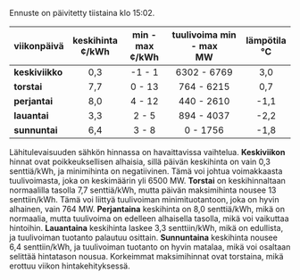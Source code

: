 Ennuste on päivitetty tiistaina klo 15:02.

| viikonpäivä  | keskihinta<br>¢/kWh | min - max<br>¢/kWh | tuulivoima min - max<br>MW | lämpötila<br>°C |
|:-------------|:----------------:|:----------------:|:-------------:|:-------------:|
| **keskiviikko** | 0,3 | -1 - 1 | 6302 - 6769 | 3,0 |
| **torstai** | 7,7 | 0 - 13 | 764 - 6215 | 0,7 |
| **perjantai** | 8,0 | 4 - 12 | 440 - 2610 | -1,1 |
| **lauantai** | 3,3 | 2 - 5 | 894 - 4037 | -2,2 |
| **sunnuntai** | 6,4 | 3 - 8 | 0 - 1756 | -1,8 |

Lähitulevaisuuden sähkön hinnassa on havaittavissa vaihtelua. **Keskiviikon** hinnat ovat poikkeuksellisen alhaisia, sillä päivän keskihinta on vain 0,3 senttiä/kWh, ja minimihinta on negatiivinen. Tämä voi johtua voimakkaasta tuulivoimasta, joka on keskimäärin yli 6500 MW. **Torstai** on keskihinnaltaan normaalilla tasolla 7,7 senttiä/kWh, mutta päivän maksimihinta nousee 13 senttiin/kWh. Tämä voi liittyä tuulivoiman minimituotantoon, joka on hyvin alhainen, vain 764 MW. **Perjantaina** keskihinta on 8,0 senttiä/kWh, mikä on normaalia, mutta tuulivoima on edelleen alhaisella tasolla, mikä voi vaikuttaa hintoihin. **Lauantaina** keskihinta laskee 3,3 senttiin/kWh, mikä on edullista, ja tuulivoiman tuotanto palautuu osittain. **Sunnuntaina** keskihinta nousee 6,4 senttiin/kWh, ja tuulivoiman tuotanto on hyvin matalaa, mikä voi osaltaan selittää hintatason nousua. Korkeimmat maksimihinnat ovat torstaina, mikä erottuu viikon hintakehityksessä.